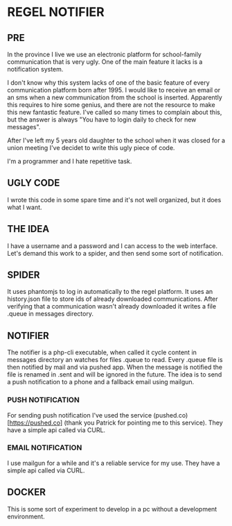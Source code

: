 # REGEL NOTIFIER

## PRE

In the province I live we use an electronic platform for school-family communication that is very ugly.
One of the main feature it lacks is a notification system.

I don't know why this system lacks of one of the basic feature of every communication platform born after 1995.
I would like to receive an email or an sms when a new communication from the school is inserted.
Apparently this requires to hire some genius, and there are not the resource to make this new fantastic feature.
I've called so many times to complain about this, but the answer is always "You have to login daily to check for new messages".

After I've left my 5 years old daughter to the school when it was closed for a union meeting I've decidet to write this ugly piece of code. 

I'm a programmer and I hate repetitive task.

## UGLY CODE

I wrote this code in some spare time and it's not well organized, but it does what I want.

## THE IDEA

I have a username and a password and I can access to the web interface.
Let's demand this work to a spider, and then send some sort of notification.

## SPIDER
It uses phantomjs to log in automatically to the regel platform.
It uses an history.json file to store ids of already downloaded communications.
After verifying that a communication wasn't already downloaded it writes a file .queue in messages directory. 

## NOTIFIER

The notifier is a php-cli executable, when called it cycle content in messages directory an watches for files .queue to read.
Every .queue file is then notified by mail and via pushed app. 
When the message is notified the file is renamed in .sent and will be ignored in the future. 
The idea is to send a push notification to a phone and a fallback email using mailgun.

### PUSH NOTIFICATION

For sending push notification I've used the service (pushed.co)[https://pushed.co] (thank you Patrick for pointing me to this service).
They have a simple api called via CURL.

### EMAIL NOTIFICATION

I use mailgun for a while and it's a reliable service for my use. They have a simple api called via CURL.

## DOCKER 

This is some sort of experiment to develop in a pc without a development environment. 
